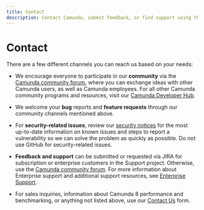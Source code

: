 ```yaml
---
title: Contact
description: Contact Camunda, submit feedback, or find support using the Camunda community forum, note bug reports and feature requests, and review our security notices.
---
```


# Contact

There are a few different channels you can reach us based on your needs:

- We encourage everyone to participate in our **community** via the [Camunda community forum](https://forum.camunda.io/), where you can exchange ideas with other Camunda users, as well as Camunda employees. For all other Camunda community programs and resources, visit our [Camunda Developer Hub](https://camunda.com/developers).

- We welcome your **bug** reports and **feature requests** through our community channels mentioned above.

- For **security-related issues**, review our [security notices](../docs/reference/notices) for the most up-to-date information on known issues and steps to report a vulnerability so we can solve the problem as quickly as possible. Do not use GitHub for security-related issues.

- **Feedback and support** can be submitted or requested via JIRA for subscription or enterprise customers in the Support project. Otherwise, use the [Camunda community forum](https://forum.camunda.io/). For more information about Enterprise support and additional support resources, see [Enterprise Support](https://camunda.com/support/).

- For sales inquiries, information about Camunda 8 performance and benchmarking, or anything not listed above, use our [Contact Us](https://camunda.com/contact/) form.
